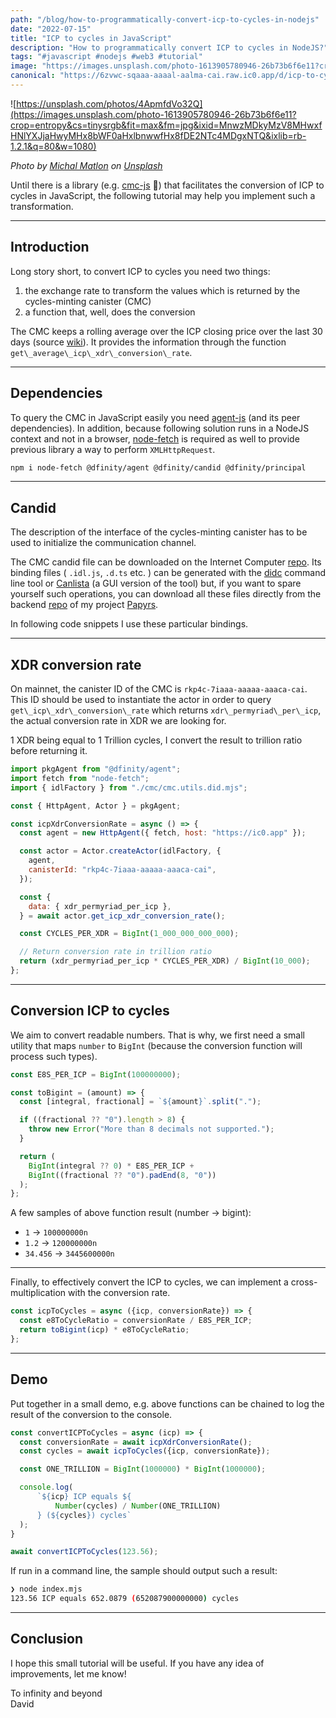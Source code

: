 ```yaml
---
path: "/blog/how-to-programmatically-convert-icp-to-cycles-in-nodejs"
date: "2022-07-15"
title: "ICP to cycles in JavaScript"
description: "How to programmatically convert ICP to cycles in NodeJS?"
tags: "#javascript #nodejs #web3 #tutorial"
image: "https://images.unsplash.com/photo-1613905780946-26b73b6f6e11?crop=entropy&cs=tinysrgb&fit=max&fm=jpg&ixid=MnwzMDkyMzV8MHwxfHNlYXJjaHwyMHx8bWF0aHxlbnwwfHx8fDE2NTc4MDgxNTQ&ixlib=rb-1.2.1&q=80&w=1080"
canonical: "https://6zvwc-sqaaa-aaaal-aalma-cai.raw.ic0.app/d/icp-to-cycles-in-javascript"
---
```

![https://unsplash.com/photos/4ApmfdVo32Q](https://images.unsplash.com/photo-1613905780946-26b73b6f6e11?crop=entropy&cs=tinysrgb&fit=max&fm=jpg&ixid=MnwzMDkyMzV8MHwxfHNlYXJjaHwyMHx8bWF0aHxlbnwwfHx8fDE2NTc4MDgxNTQ&ixlib=rb-1.2.1&q=80&w=1080)

*Photo by [Michal Matlon](https://unsplash.com/@michalmatlon?utm_source=Papyrs&utm_medium=referral) on [Unsplash](https://unsplash.com/?utm_source=unsplash&utm_medium=referral&utm_content=creditCopyText)*

Until there is a library (e.g. [cmc-js](https://github.com/dfinity/ic-js) 👀) that facilitates the conversion of ICP to cycles in JavaScript, the following tutorial may help you implement such a transformation.

* * *

## Introduction

Long story short, to convert ICP to cycles you need two things:

1.  the exchange rate to transform the values which is returned by the cycles-minting canister (CMC)
2.  a function that, well, does the conversion

The CMC keeps a rolling average over the ICP closing price over the last 30 days (source [wiki](https://wiki.internetcomputer.org/wiki/Node_rewards)). It provides the information through the function `get\_average\_icp\_xdr\_conversion\_rate`.

* * *

## Dependencies

To query the CMC in JavaScript easily you need [agent-js](https://github.com/dfinity/agent-js) (and its peer dependencies). In addition, because following solution runs in a NodeJS context and not in a browser, [node-fetch](https://github.com/node-fetch/node-fetch) is required as well to provide previous library a way to perform `XMLHttpRequest`.

```bash
npm i node-fetch @dfinity/agent @dfinity/candid @dfinity/principal
```

* * *

## Candid

The description of the interface of the cycles-minting canister has to be used to initialize the communication channel.

The CMC candid file can be downloaded on the Internet Computer [repo](https://github.com/dfinity/ic/tree/master/rs/nns/cmc). Its binding files ( `.idl.js`, `.d.ts` etc. ) can be generated with the [didc](https://github.com/dfinity/candid/tree/master/tools/didc) command line tool or [Canlista](https://k7gat-daaaa-aaaae-qaahq-cai.raw.ic0.app/docs/) (a GUI version of the tool) but, if you want to spare yourself such operations, you can download all these files directly from the backend [repo](https://github.com/papyrs/ic/tree/main/ic/cmc) of my project [Papyrs](https://papy.rs).

In following code snippets I use these particular bindings.

* * *

## XDR conversion rate

On mainnet, the canister ID of the CMC is `rkp4c-7iaaa-aaaaa-aaaca-cai`. This ID should be used to instantiate the actor in order to query `get\_icp\_xdr\_conversion\_rate` which returns `xdr\_permyriad\_per\_icp`, the actual conversion rate in XDR we are looking for.

1 XDR being equal to 1 Trillion cycles, I convert the result to trillion ratio before returning it.

```javascript
import pkgAgent from "@dfinity/agent";
import fetch from "node-fetch";
import { idlFactory } from "./cmc/cmc.utils.did.mjs";

const { HttpAgent, Actor } = pkgAgent;

const icpXdrConversionRate = async () => {
  const agent = new HttpAgent({ fetch, host: "https://ic0.app" });

  const actor = Actor.createActor(idlFactory, {
    agent,
    canisterId: "rkp4c-7iaaa-aaaaa-aaaca-cai",
  });

  const {
    data: { xdr_permyriad_per_icp },
  } = await actor.get_icp_xdr_conversion_rate();

  const CYCLES_PER_XDR = BigInt(1_000_000_000_000);

  // Return conversion rate in trillion ratio
  return (xdr_permyriad_per_icp * CYCLES_PER_XDR) / BigInt(10_000);
};
```

* * *

## Conversion ICP to cycles

We aim to convert readable numbers. That is why, we first need a small utility that maps `number` to `BigInt` (because the conversion function will process such types).

```javascript
const E8S_PER_ICP = BigInt(100000000);

const toBigint = (amount) => {
  const [integral, fractional] = `${amount}`.split(".");

  if ((fractional ?? "0").length > 8) {
    throw new Error("More than 8 decimals not supported.");
  }

  return (
    BigInt(integral ?? 0) * E8S_PER_ICP +
    BigInt((fractional ?? "0").padEnd(8, "0"))
  );
};
```

A few samples of above function result (number -> bigint):

*   `1` -> `100000000n`
*   `1.2` -> `120000000n`
*   `34.456` -> `3445600000n`

* * *

Finally, to effectively convert the ICP to cycles, we can implement a cross-multiplication with the conversion rate.

```javascript
const icpToCycles = async ({icp, conversionRate}) => {
  const e8ToCycleRatio = conversionRate / E8S_PER_ICP;
  return toBigint(icp) * e8ToCycleRatio;
};
```

* * *

## Demo

Put together in a small demo, e.g. above functions can be chained to log the result of the conversion to the console.

```javascript
const convertICPToCycles = async (icp) => {
  const conversionRate = await icpXdrConversionRate();
  const cycles = await icpToCycles({icp, conversionRate});

  const ONE_TRILLION = BigInt(1000000) * BigInt(1000000);

  console.log(
      `${icp} ICP equals ${
          Number(cycles) / Number(ONE_TRILLION)
      } (${cycles}) cycles`
  );
}

await convertICPToCycles(123.56);
```

If run in a command line, the sample should output such a result:

```bash
❯ node index.mjs
123.56 ICP equals 652.0879 (652087900000000) cycles
```

* * *

## Conclusion

I hope this small tutorial will be useful. If you have any idea of improvements, let me know!

To infinity and beyond  
David
